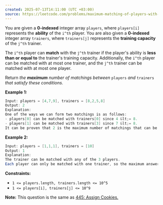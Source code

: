 ```yaml
---
created: 2025-07-13T14:11:00 (UTC +03:00)
source: https://leetcode.com/problems/maximum-matching-of-players-with-trainers/description/?envType=daily-question&envId=2025-07-13
---
```

You are given a **0-indexed** integer array `players`, where `players[i]` represents the **ability** of the `i^th` player. You are also given a **0-indexed** integer array `trainers`, where `trainers[j]` represents the **training capacity** of the `j^th` trainer.

The `i^th` player can **match** with the `j^th` trainer if the player's ability is **less than or equal to** the trainer's training capacity. Additionally, the `i^th` player can be matched with at most one trainer, and the `j^th` trainer can be matched with at most one player.

Return _the **maximum** number of matchings between_ `players` _and_ `trainers` _that satisfy these conditions._


**Example 1:**

``` Java
Input: players = [4,7,9], trainers = [8,2,5,8]
Output: 2
Explanation:
One of the ways we can form two matchings is as follows:
- players[0] can be matched with trainers[0] since 4 &lt;= 8.
- players[1] can be matched with trainers[3] since 7 &lt;= 8.
It can be proven that 2 is the maximum number of matchings that can be formed.
```


**Example 2:**

``` Java
Input: players = [1,1,1], trainers = [10]
Output: 1
Explanation:
The trainer can be matched with any of the 3 players.
Each player can only be matched with one trainer, so the maximum answer is 1.
```


**Constraints:**

-   `1 <= players.length, trainers.length <= 10^5`
-   `1 <= players[i], trainers[j] <= 10^9`

**Note:** This question is the same as [445: Assign Cookies.](https://leetcode.com/problems/assign-cookies/description/)